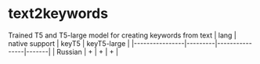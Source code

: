 # text2keywords
Trained T5 and T5-large model for creating keywords from text
| lang | native support | keyT5 | keyT5-large |
|----------------|---------|----------------|-------|
| Russian | + | + | + |
